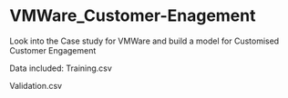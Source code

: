 # VMWare_Customer-Enagement
Look into the Case study for VMWare and build a model for Customised Customer Engagement

Data included:
Training.csv

Validation.csv
